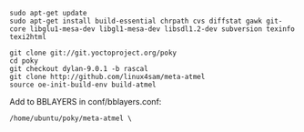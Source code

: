     sudo apt-get update
    sudo apt-get install build-essential chrpath cvs diffstat gawk git-core libglu1-mesa-dev libgl1-mesa-dev libsdl1.2-dev subversion texinfo texi2html

    git clone git://git.yoctoproject.org/poky
    cd poky
    git checkout dylan-9.0.1 -b rascal
    git clone http://github.com/linux4sam/meta-atmel
    source oe-init-build-env build-atmel

Add to BBLAYERS in conf/bblayers.conf:

    /home/ubuntu/poky/meta-atmel \
